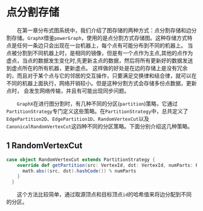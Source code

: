 # 点分割存储

&emsp;&emsp;在第一章分布式图系统中，我们介绍了图存储的两种方式：点分割存储和边分割存储。`GraphX`借鉴`powerGraph`，使用的是点分割方式存储图。这种存储方式特点是任何一条边只会出现在一台机器上，每个点有可能分布到不同的机器上。
当点被分割到不同机器上时，是相同的镜像，但是有一个点作为主点,其他的点作为虚点，当点的数据发生变化时,先更新主点的数据，然后将所有更新好的数据发送到虚点所在的所有机器，更新虚点。
这样做的好处是在边的存储上是没有冗余的，而且对于某个点与它的邻居的交互操作，只要满足交换律和结合律，就可以在不同的机器上面执行，网络开销较小。但是这种分割方式会存储多份点数据，更新点时，
会发生网络传输，并且有可能出现同步问题。

&emsp;&emsp;`GraphX`在进行图分割时，有几种不同的分区(`partition`)策略，它通过`PartitionStrategy`专门定义这些策略。在`PartitionStrategy`中，总共定义了`EdgePartition2D`、`EdgePartition1D`、`RandomVertexCut`以及
`CanonicalRandomVertexCut`这四种不同的分区策略。下面分别介绍这几种策略。

## 1 RandomVertexCut

```scala
case object RandomVertexCut extends PartitionStrategy {
    override def getPartition(src: VertexId, dst: VertexId, numParts: PartitionID): PartitionID = {
      math.abs((src, dst).hashCode()) % numParts
    }
  }
```
&emsp;&emsp;这个方法比较简单，通过取源顶点和目标顶点`id`的哈希值来将边分配到不同的分区。